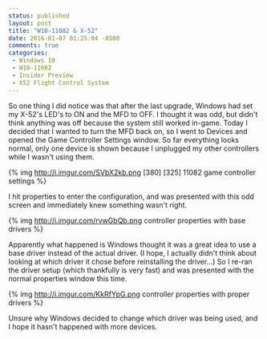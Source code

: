 ```yaml
---
status: published
layout: post
title: "W10-11082 & X-52"
date: 2016-01-07 01:25:04 -0500
comments: true
categories:
 - Windows 10
 - W10-11082
 - Insider Preview
 - X52 Flight Control System
---
```


So one thing I did notice was that after the last upgrade, Windows had set my X-52's LED's to ON and the MFD to OFF. I thought it was odd, but didn't think anything was off because the system still worked in-game. Today I decided that I wanted to turn the MFD back on, so I went to Devices and opened the Game Controller Settings window. So far everything looks normal, only one device is shown because I unplugged my other controllers while I wasn't using them.
<!--more-->

{% img http://i.imgur.com/SVbX2kb.png [380] [325] 11082 game controller settings %}

I hit properties to enter the configuration, and was presented with this odd screen and immediately knew something wasn't right.

{% img http://i.imgur.com/rvwGbQb.png controller properties with base drivers %}

Apparently what happened is Windows thought it was a great idea to use a base driver instead of the actual driver. (I hope, I actually didn't think about looking at which driver it chose before reinstalling the driver...) So I re-ran the driver setup (which thankfully is very fast) and was presented with the normal properties window this time.

{% img http://i.imgur.com/KkRfYpG.png controller properties with proper drivers %}

Unsure why Windows decided to change which driver was being used, and I hope it hasn't happened with more devices.
